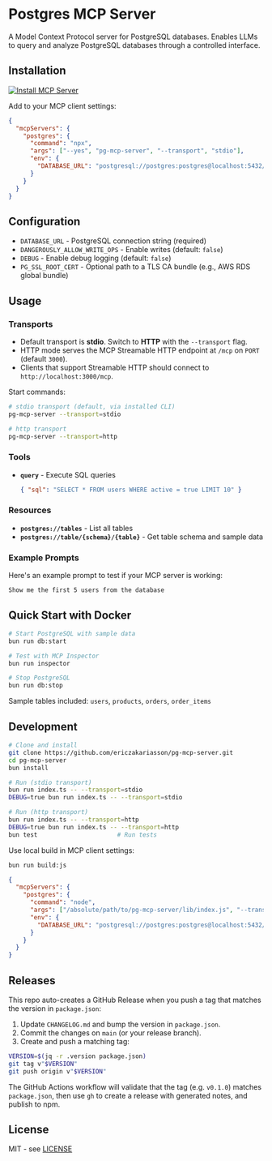 # Postgres MCP Server

A Model Context Protocol server for PostgreSQL databases. Enables LLMs to query and analyze PostgreSQL databases through a controlled interface.

## Installation

[![Install MCP Server](https://cursor.com/deeplink/mcp-install-dark.svg)](https://cursor.com/en/install-mcp?name=postgres&config=eyJjb21tYW5kIjoibnB4IC0teWVzIHBnLW1jcC1zZXJ2ZXIgLS10cmFuc3BvcnQgc3RkaW8iLCJlbnYiOnsiREFUQUJBU0VfVVJMIjoicG9zdGdyZXNxbDovL3Bvc3RncmVzOnBvc3RncmVzQGxvY2FsaG9zdDo1NDMyL3Bvc3RncmVzIn19)

Add to your MCP client settings:

```json
{
  "mcpServers": {
    "postgres": {
      "command": "npx",
      "args": ["--yes", "pg-mcp-server", "--transport", "stdio"],
      "env": {
        "DATABASE_URL": "postgresql://postgres:postgres@localhost:5432/postgres"
      }
    }
  }
}
```

## Configuration

- `DATABASE_URL` - PostgreSQL connection string (required)
- `DANGEROUSLY_ALLOW_WRITE_OPS` - Enable writes (default: `false`)
- `DEBUG` - Enable debug logging (default: `false`)
- `PG_SSL_ROOT_CERT` - Optional path to a TLS CA bundle (e.g., AWS RDS global bundle)

## Usage

### Transports

- Default transport is **stdio**. Switch to **HTTP** with the `--transport` flag.
- HTTP mode serves the MCP Streamable HTTP endpoint at `/mcp` on `PORT` (default `3000`).
- Clients that support Streamable HTTP should connect to `http://localhost:3000/mcp`.

Start commands:

```bash
# stdio transport (default, via installed CLI)
pg-mcp-server --transport=stdio

# http transport
pg-mcp-server --transport=http
```

### Tools

- **`query`** - Execute SQL queries
  ```json
  { "sql": "SELECT * FROM users WHERE active = true LIMIT 10" }
  ```

### Resources

- **`postgres://tables`** - List all tables
- **`postgres://table/{schema}/{table}`** - Get table schema and sample data

### Example Prompts

Here's an example prompt to test if your MCP server is working:

```
Show me the first 5 users from the database
```

## Quick Start with Docker

```bash
# Start PostgreSQL with sample data
bun run db:start

# Test with MCP Inspector
bun run inspector

# Stop PostgreSQL
bun run db:stop
```

Sample tables included: `users`, `products`, `orders`, `order_items`

## Development

```bash
# Clone and install
git clone https://github.com/ericzakariasson/pg-mcp-server.git
cd pg-mcp-server
bun install

# Run (stdio transport)
bun run index.ts -- --transport=stdio
DEBUG=true bun run index.ts -- --transport=stdio

# Run (http transport)
bun run index.ts -- --transport=http
DEBUG=true bun run index.ts -- --transport=http
bun test                      # Run tests
```

Use local build in MCP client settings:

```bash
bun run build:js
```

```json
{
  "mcpServers": {
    "postgres": {
      "command": "node",
      "args": ["/absolute/path/to/pg-mcp-server/lib/index.js", "--transport", "stdio"],
      "env": {
        "DATABASE_URL": "postgresql://postgres:postgres@localhost:5432/postgres"
      }
    }
  }
}
```

## Releases

This repo auto-creates a GitHub Release when you push a tag that matches the version in `package.json`:

1. Update `CHANGELOG.md` and bump the version in `package.json`.
2. Commit the changes on `main` (or your release branch).
3. Create and push a matching tag: 

```bash
VERSION=$(jq -r .version package.json)
git tag v"$VERSION"
git push origin v"$VERSION"
```

The GitHub Actions workflow will validate that the tag (e.g. `v0.1.0`) matches `package.json`, then use `gh` to create a release with generated notes, and publish to npm.

## License

MIT - see [LICENSE](LICENSE)